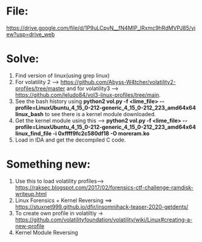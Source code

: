 # File:
https://drive.google.com/file/d/1P9uLCpvN__fN4MIP_lRxmc9hRdMVPJ85/view?usp=drive_web 

# Solve:
1) Find version of linux(using grep linux)  
2) For volatility 2 --> https://github.com/Abyss-W4tcher/volatility2-profiles/tree/master and for volatility3 --> https://github.com/leludo84/vol3-linux-profiles/tree/main.  
3) See the bash history using **python2 vol.py -f <lime_file> --profile=LinuxUbuntu_4_15_0-212-generic_4_15_0-212_223_amd64x64 linux_bash** to see there is a kernel module downloaded.  
4) Get the kernel module using this --> **python2 vol.py -f <lime_file> --profile=LinuxUbuntu_4_15_0-212-generic_4_15_0-212_223_amd64x64 linux_find_file -i  0xffff9fc2c580df18 -O moreram.ko**  
5) Load in IDA and get the decompiled C code.

# Something new: 
1) Use this to load volatility profiles--> https://raksec.blogspot.com/2017/02/forensics-ctf-challenge-ramdisk-writeup.html  
2) Linux Forensics + Kernel Reversing ==> https://stuxnet999.github.io/dfir/insomnihack-teaser-2020-getdents/  
3) To create own profile in volatiltiy -> https://github.com/volatilityfoundation/volatility/wiki/Linux#creating-a-new-profile  
4) Kernel Module Reversing
